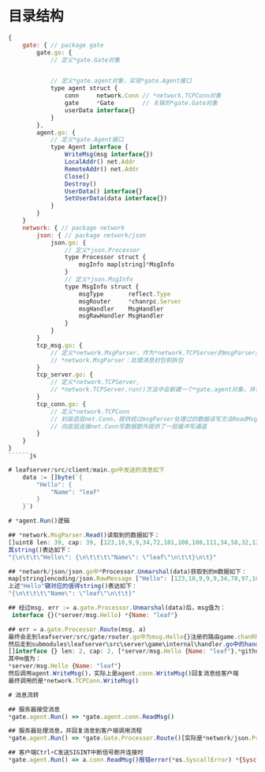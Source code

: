 # 目录结构
``````js
{
    gate: { // package gate
        gate.go: {
            // 定义*gate.Gate对象


            // 定义*gate.agent对象，实现*gate.Agent接口
            type agent struct {
                conn     network.Conn // *network.TCPConn对象
                gate     *Gate        // 关联的*gate.Gate对象
                userData interface{}
            }
        },
        agent.go: {
            // 定义*gate.Agent接口
            type Agent interface {
                WriteMsg(msg interface{})
                LocalAddr() net.Addr
                RemoteAddr() net.Addr
                Close()
                Destroy()
                UserData() interface{}
                SetUserData(data interface{})
            }
        }
    }
    network: { // package network
        json: { // package network/json
            json.go: {
                // 定义*json.Processor
                type Processor struct {
                    msgInfo map[string]*MsgInfo
                }
                // 定义*json.MsgInfo
                type MsgInfo struct {
                    msgType       reflect.Type
                    msgRouter     *chanrpc.Server
                    msgHandler    MsgHandler
                    msgRawHandler MsgHandler
                }
            }
        }
        tcp_msg.go: {
            // 定义*network.MsgParser，作为*network.TCPServer的msgParser属性
            // *network.MsgParser：处理消息封包和拆包
        }
        tcp_server.go: {
            // 定义*network.TCPServer,
            // *network.TCPServer.run()方法中会新建一个*gate.agent对象，并在go协程中调用*gate.agent.Run()
        }
        tcp_conn.go: {
            // 定义*network.TCPConn
            // 封装底层net.Conn，提供经过msgParser处理过的数据读写方法ReadMsg()，WriteMsg()
            // 向底层连接net.Conn写数据额外提供了一层缓冲写通道
        }
    }
}
``````js

# leafserver/src/client/main.go中发送的消息如下
	data := []byte(`{
		"Hello": {
			"Name": "leaf"
		}
	}`)

# *agent.Run()逻辑

## *network.MsgParser.Read()读取到的数据如下：
[]uint8 len: 39, cap: 39, [123,10,9,9,34,72,101,108,108,111,34,58,32,123,10,9,9,9,34,78,97,109,101,34,58,32,34,108,101,97,102,34,10,9,9,125,10,9,125]
其string()表达如下：
"{\n\t\t\"Hello\": {\n\t\t\t\"Name\": \"leaf\"\n\t\t}\n\t}"

## *network/json/json.go中*Processor.Unmarshal(data)获取到的m数据如下：
map[string]encoding/json.RawMessage ["Hello": [123,10,9,9,9,34,78,97,109,101,34,58,32,34,108,101,97,102,34,10,9,9,125], ]
上述"Hello"键对应的值得string()表达如下：
"{\n\t\t\t\"Name\": \"leaf\"\n\t\t}"

## 经过msg, err := a.gate.Processor.Unmarshal(data)后，msg值为：
 interface {}(*server/msg.Hello) *{Name: "leaf"}

## err = a.gate.Processor.Route(msg, a)
最终会走到leafserver/src/gate/router.go中为msg.Hello{}注册的路由game.chanRPC中
然后走到submodules\leafserver\src\server\game\internal\handler.go中的handleHello()方法中，其中args参数为：
[]interface {} len: 2, cap: 2, [*server/msg.Hello {Name: "leaf"},*github.com/name5566/leaf/gate.agent {conn: github.com/name5566/leaf/network.Conn(*github.com/name5566/leaf/network.TCPConn) ..., gate: *(*"github.com/name5566/leaf/gate.Gate")(0xc0000d41b0), userData: interface {} nil}]
其中m值为：
*server/msg.Hello {Name: "leaf"}
然后调用agent.WriteMsg()，实际上是agent.conn.WriteMsg()回复消息给客户端
最终调用的是*network.TCPConn.WriteMsg()

# 消息流转

## 服务器接受消息
*gate.agent.Run() => *gate.agent.conn.ReadMsg()

## 服务器处理消息，并回复消息到客户端调用流程
*gate.agent.Run() => *gate.Gate.Processor.Route()[实际是*network/json.Processor.Route()] => game.ChanRPC => *server/game/internal.handleHello() => *gate.agent.WriteMsg()[*gate.agent没有定义WriteMsg()，继承自*network.TCPConn.WriteMsg()] => *network.TCPConn.WriteMsg() => *network.MsgParser.Write() => *network.TCPConn.Write() => *network.TCPConn.doWrite() => 写入*network.TCPConn.writeChan

## 客户端Ctrl+C发送SIGINT中断信号断开连接时
*gate.agent.Run() => a.conn.ReadMsg()报错error(*os.SyscallError) *{Syscall: "wsarecv", Err: error(syscall.Errno) WSAECONNRESET (10054)}终止*gate.agent.Run() => *network.TCPServer.run()的go协程中 => 执行cleanup操作